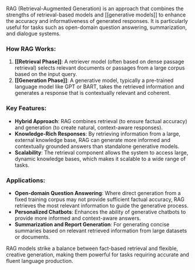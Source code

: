 RAG (Retrieval-Augmented Generation) is an approach that combines the strengths of retrieval-based models and [[generative models]] to enhance the accuracy and informativeness of generated responses. It is particularly useful for tasks such as open-domain question answering, summarization, and dialogue systems.

### How RAG Works:

1. **[[Retrieval Phase]]**: A retriever model (often based on dense passage retrieval) selects relevant documents or passages from a large corpus based on the input query.
2. **[[Generation Phase]]**: A generative model, typically a pre-trained language model like GPT or BART, takes the retrieved information and generates a response that is contextually relevant and coherent.

### Key Features:

- **Hybrid Approach**: RAG combines retrieval (to ensure factual accuracy) and generation (to create natural, context-aware responses).
- **Knowledge-Rich Responses**: By retrieving information from a large, external knowledge base, RAG can generate more informed and contextually grounded answers than standalone generative models.
- **Scalability**: The retrieval component allows the system to access large, dynamic knowledge bases, which makes it scalable to a wide range of tasks.

### Applications:

- **Open-domain Question Answering**: Where direct generation from a fixed training corpus may not provide sufficient factual accuracy, RAG retrieves the most relevant information to guide the generative process.
- **Personalized Chatbots**: Enhances the ability of generative chatbots to provide more informed and context-aware answers.
- **Summarization and Report Generation**: For generating concise summaries based on relevant retrieved information from large datasets or documents.

RAG models strike a balance between fact-based retrieval and flexible, creative generation, making them powerful for tasks requiring accurate and fluent language production.
